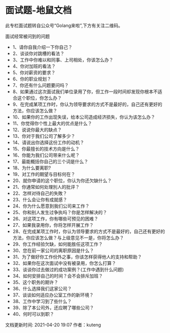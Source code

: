 # 面试题-地鼠文档

此专栏面试题转自公众号“Golang来啦”,下方有关注二维码。

面试经常被问到的问题

* 1、请你自我介绍一下你自己？
* 2、谈谈你对跳槽的看法？
* 3、工作中你难以和同事、上司相处，你该怎么办？
* 4、你对加班的看法？
* 5、你对薪资的要求？
* 6、你的职业规划？
* 7、你还有什么问题要问吗？
* 8、如果通过这次面试我们单位录用了你，但工作一段时间却发现你根本不适合这个职位，你怎么办？
* 9、在完成某项工作时，你认为领导要求的方式不是最好的，自己还有更好的方法，你应该怎么做？
* 10、如果你的工作出现失误，给本公司造成经济损失，你认为该怎么办？
* 11、你觉得你个性上最大的优点是什么？
* 12、说说你最大的缺点？
* 13、你对于我们公司了解多少？
* 14、请说出你选择这份工作的动机？
* 15、你最擅长的技术方向是什么？
* 16、你能为我们公司带来什么呢？
* 17、最能概括你自己的三个词是什么？
* 18、为什么要离职?
* 19、对工作的期望与目标何在？
* 20、就你申请的这个职位，你认为你还欠缺什么？
* 21、你通常如何处理別人的批评？
* 22、怎样对待自己的失敗？
* 23、什么会让你有成就感？
* 24、你为什么愿意到我们公司来工作？
* 25、你和别人发生过争执吗？你是怎样解决的？
* 26、对这项工作，你有哪些可预见的困难？
* 27、如果我录用你，你将怎样开展工作？
* 28、在完成某项工作时，你认为领导要求的方式不是最好的，自己还有更好的方法，你应该怎么做？与上级意见不一是，你将怎么办？
* 29、你工作经验欠缺，如何能胜任这项工作？
* 30、您在前一家公司的离职原因是什么？
* 31、为了做好你工作份外之事，你该怎样获得他人的支持和帮助？
* 32、如果你在这次面试中没有被录用，你怎么打算？
* 33、谈谈你过去做过的成功案例？\(工作中遇到什么问题\)
* 34、如何安排自己的时间？会不会排斥加班？
* 35、这个职务的期许？
* 36、什么选择我们这家公司？
* 37、谈谈如何适应办公室工作的新环境？
* 38、工作中学习到了些什么？
* 39、除了本公司外，还应聘了哪些公司？
* 40、何时可以到职？

文档更新时间: 2021-04-20 19:07   作者：kuteng


